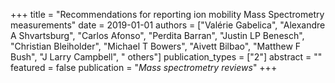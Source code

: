 +++
title = "Recommendations for reporting ion mobility Mass Spectrometry measurements"
date = 2019-01-01
authors = ["Valérie Gabelica", "Alexandre A Shvartsburg", "Carlos Afonso", "Perdita Barran", "Justin LP Benesch", "Christian Bleiholder", "Michael T Bowers", "Aivett Bilbao", "Matthew F Bush", "J Larry Campbell", " others"]
publication_types = ["2"]
abstract = ""
featured = false
publication = "*Mass spectrometry reviews*"
+++

